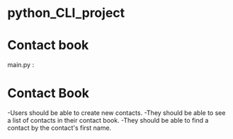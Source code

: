 # python_CLI_project
# Contact book

main.py : 


# Contact Book
-Users should be able to create new contacts. 
-They should be able to see a list of contacts in their contact book. 
-They should be able to find a contact by the contact's first name.


